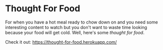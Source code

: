 # Thought For Food

For when you have a hot meal ready to chow down on and you need some interesting content to watch but you don't want to waste time looking because your food will get cold. Well, here's some *thought for food*.

Check it out: https://thought-for-food.herokuapp.com/
